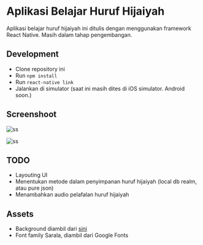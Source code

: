 # Aplikasi Belajar Huruf Hijaiyah

Aplikasi belajar huruf hijaiyah ini ditulis dengan menggunakan framework React Native. Masih dalam tahap pengembangan.

## Development

* Clone repository ini
* Run `npm install`
* Run `react-native link`
* Jalankan di simulator (saat ini masih dites di iOS simulator. Android soon.)

## Screenshoot

![ss](http://i.imgur.com/qf9QqE0.jpg)

![ss](http://i.imgur.com/Q1sBDav.jpg)

## TODO

* Layouting UI
* Menentukan metode dalam penyimpanan huruf hijaiyah (local db realm, atau pure json)
* Menambahkan audio pelafalan huruf hijaiyah

## Assets

* Background diambil dari [sini](http://wallpaper-gallery.net/single/kids-wallpaper-free/kids-wallpaper-free-5.html)
* Font family Sarala, diambil dari Google Fonts
